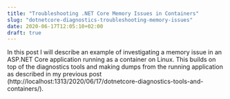 ```yaml
---
title: "Troubleshooting .NET Core Memory Issues in Containers"
slug: "dotnetcore-diagnostics-troubleshooting-memory-issues"
date: 2020-06-17T12:05:10+02:00
draft: true
---
```


In this post I will describe an example of investigating a memory issue in an ASP.NET Core application running as a container on Linux.
This builds on top of the diagnostics tools and making dumps from the running application as described in my previous post (http://localhost:1313/2020/06/17/dotnetcore-diagnostics-tools-and-containers/).